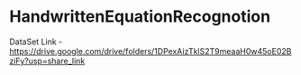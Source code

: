 # HandwrittenEquationRecognotion

DataSet Link - https://drive.google.com/drive/folders/1DPexAizTklS2T9meaaH0w45oE02BziFy?usp=share_link
